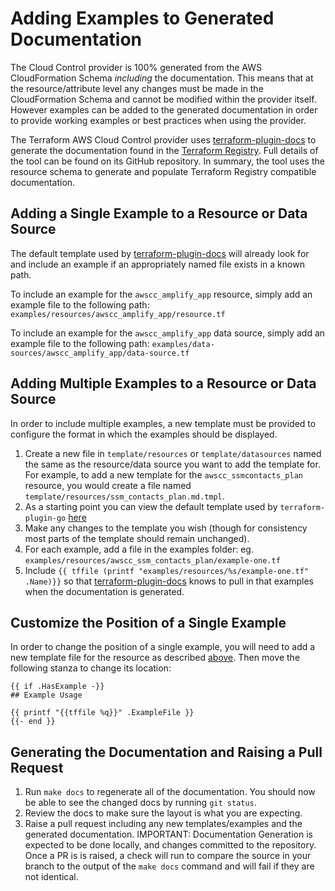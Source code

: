 # Adding Examples to Generated Documentation

The Cloud Control provider is 100% generated from the AWS CloudFormation Schema *including* the documentation. This means that at the resource/attribute level any changes must be made in the CloudFormation Schema and cannot be modified within the provider itself. However examples can be added to the generated documentation in order to provide working examples or best practices when using the provider.

The Terraform AWS Cloud Control provider uses [terraform-plugin-docs](https://github.com/hashicorp/terraform-plugin-docs) to generate the documentation found in the [Terraform Registry](https://registry.terraform.io/providers/hashicorp/awscc/latest/docs). Full details of the tool can be found on its GitHub repository. In summary, the tool uses the resource schema to generate and populate Terraform Registry compatible documentation. 

## Adding a Single Example to a Resource or Data Source

The default template used by [terraform-plugin-docs](https://github.com/hashicorp/terraform-plugin-docs) will already look for and include an example if an appropriately named file exists in a known path.

To include an example for the `awscc_amplify_app` resource, simply add an example file to the following path: `examples/resources/awscc_amplify_app/resource.tf`

To include an example for the `awscc_amplify_app` data source, simply add an example file to the following path: `examples/data-sources/awscc_amplify_app/data-source.tf`

## Adding Multiple Examples to a Resource or Data Source

In order to include multiple examples, a new template must be provided to configure the format in which the examples should be displayed.

1. Create a new file in `template/resources` or `template/datasources` named the same as the resource/data source you want to add the template for. For example, to add a new template for the `awscc_ssmcontacts_plan` resource, you would create a file named `template/resources/ssm_contacts_plan.md.tmpl`.
2. As a starting point you can view the default template used by `terraform-plugin-go` [here](https://github.com/hashicorp/terraform-plugin-docs/blob/2385169af97e6ac8bb69446e70d4d4d4db74c9fc/internal/provider/template.go#L217)
3. Make any changes to the template you wish (though for consistency most parts of the template should remain unchanged).
4. For each example, add a file in the examples folder: eg. `examples/resources/awscc_ssm_contacts_plan/example-one.tf`
4. Include `{{ tffile (printf "examples/resources/%s/example-one.tf" .Name)}}` so that [terraform-plugin-docs](https://github.com/hashicorp/terraform-plugin-docs) knows to pull in that examples when the documentation is generated. 

## Customize the Position of a Single Example

In order to change the position of a single example, you will need to add a new template file for the resource as described [above](adding-multiple-examples-to-a-resource-or-data-source). Then move the following stanza to change its location:

```
{{ if .HasExample -}}
## Example Usage

{{ printf "{{tffile %q}}" .ExampleFile }}
{{- end }}
```

## Generating the Documentation and Raising a Pull Request

1. Run `make docs` to regenerate all of the documentation. You should now be able to see the changed docs by running `git status`.
2. Review the docs to make sure the layout is what you are expecting.
3. Raise a pull request including any new templates/examples and the generated documentation. IMPORTANT: Documentation Generation is expected to be done locally, and changes committed to the repository. Once a PR is is raised, a check will run to compare the source in your branch to the output of the `make docs` command and will fail if they are not identical.
